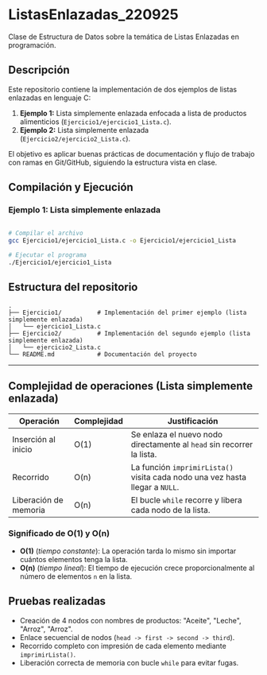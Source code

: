# ListasEnlazadas_220925
Clase de Estructura de Datos sobre la temática de Listas Enlazadas en programación.

## Descripción
Este repositorio contiene la implementación de dos ejemplos de listas enlazadas en lenguaje C:
1. **Ejemplo 1:** Lista simplemente enlazada enfocada a lista de productos alimenticios (`Ejercicio1/ejercicio1_Lista.c`).
2. **Ejemplo 2:** Lista simplemente enlazada (`Ejercicio2/ejercicio2_Lista.c`).

El objetivo es aplicar buenas prácticas de documentación y flujo de trabajo con ramas en Git/GitHub, siguiendo la estructura vista en clase.

## Compilación y Ejecución

### Ejemplo 1: Lista simplemente enlazada
```bash

# Compilar el archivo
gcc Ejercicio1/ejercicio1_Lista.c -o Ejercicio1/ejercicio1_Lista

# Ejecutar el programa
./Ejercicio1/ejercicio1_Lista

```

## Estructura del repositorio
```
.
├── Ejercicio1/          # Implementación del primer ejemplo (lista simplemente enlazada)
│   └── ejercicio1_Lista.c
├── Ejercicio2/          # Implementación del segundo ejemplo (lista simplemente enlazada)
│   └── ejercicio2_Lista.c
└── README.md            # Documentación del proyecto
```

---

## Complejidad de operaciones (Lista simplemente enlazada)

|       Operación       | Complejidad | Justificación                                                                |
|-----------------------|-------------|------------------------------------------------------------------------------|
| Inserción al inicio   | O(1)        | Se enlaza el nuevo nodo directamente al `head` sin recorrer la lista.        |
| Recorrido             | O(n)        | La función `imprimirLista()` visita cada nodo una vez hasta llegar a `NULL`. |
| Liberación de memoria | O(n)        | El bucle `while` recorre y libera cada nodo de la lista.                     |

### Significado de O(1) y O(n)
- **O(1)** (*tiempo constante*): La operación tarda lo mismo sin importar cuántos elementos tenga la lista.  
- **O(n)** (*tiempo lineal*): El tiempo de ejecución crece proporcionalmente al número de elementos `n` en la lista.  

## Pruebas realizadas

- Creación de 4 nodos con nombres de productos: "Aceite", "Leche", "Arroz", "Arroz".
- Enlace secuencial de nodos (`head -> first -> second -> third`).
- Recorrido completo con impresión de cada elemento mediante `imprimirLista()`.
- Liberación correcta de memoria con bucle `while` para evitar fugas.